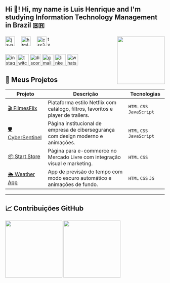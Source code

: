 <h2 align="left">Hi 👋! Hi, my name is Luis Henrique and I'm studying Information Technology Management in Brazil 🇧🇷</h2>

###

<img align="right" height="150" src="https://user-images.githubusercontent.com/81328619/213875785-400ae517-156b-4aca-a787-bac75d84c393.gif" />

###

<div align="left">
  <img src="https://cdn.jsdelivr.net/gh/devicons/devicon/icons/javascript/javascript-original.svg" height="30" alt="javascript logo" />
  <img width="12" />
  <img src="https://cdn.jsdelivr.net/gh/devicons/devicon/icons/html5/html5-original.svg" height="30" alt="html5 logo" />
  <img width="12" />
  <img src="https://cdn.jsdelivr.net/gh/devicons/devicon/icons/css3/css3-original.svg" height="30" alt="css3 logo" />
  <img width="12" /
  <img src="https://cdn.jsdelivr.net/gh/devicons/devicon/icons/typescript/typescript-original.svg" height="30" alt="typescript logo" />
</div>

###

<div align="left">
  <a href="https://www.instagram.com/xxluisxx.tw300f/?hl=pt-br" target="_blank">
    <img src="https://img.shields.io/static/v1?message=Instagram&logo=instagram&label=&color=E4405F&logoColor=white&labelColor=&style=for-the-badge" height="35" alt="instagram logo" />
  </a>
  <a href="https://twitch.tv/" target="_blank">
    <img src="https://img.shields.io/static/v1?message=Twitch&logo=twitch&label=&color=9146FF&logoColor=white&labelColor=&style=for-the-badge" height="35" alt="twitch logo" />
  </a>
  <a href="https://discord.com/" target="_blank">
    <img src="https://img.shields.io/static/v1?message=Discord&logo=discord&label=&color=7289DA&logoColor=white&labelColor=&style=for-the-badge" height="35" alt="discord logo" />
  </a>
  <a href="mailto:luishenrique3489@gmail.com" target="_blank">
    <img src="https://img.shields.io/static/v1?message=Gmail&logo=gmail&label=&color=D14836&logoColor=white&labelColor=&style=for-the-badge" height="35" alt="gmail logo" />
  </a>
  <a href="https://www.linkedin.com/in/luis-henrique-895930141/" target="_blank">
    <img src="https://img.shields.io/static/v1?message=LinkedIn&logo=linkedin&label=&color=0077B5&logoColor=white&labelColor=&style=for-the-badge" height="35" alt="linkedin logo" />
  </a>
  <a href="https://wa.me/message/4UNXSII4O4KLP1" target="_blank">
    <img src="https://img.shields.io/static/v1?message=Whatsapp&logo=whatsapp&label=&color=25D366&logoColor=white&labelColor=&style=for-the-badge" height="35" alt="whatsapp logo" />
  </a>
</div>

###

## 🚀 Meus Projetos

| Projeto | Descrição | Tecnologias |
|--------|-----------|-------------|
| [🎬 FilmesFlix](https://github.com/ProgramandoProjetos/filmesflix) | Plataforma estilo Netflix com catálogo, filtros, favoritos e player de trailers. | `HTML` `CSS` `JavaScript` |
| [🛡️ CyberSentinel](https://github.com/ProgramandoProjetos/cybersentinel) | Página institucional de empresa de cibersegurança com design moderno e animações. | `HTML` `CSS` `JavaScript` |
| [📦 Start Store](https://github.com/ProgramandoProjetos/startstore) | Página para e-commerce no Mercado Livre com integração visual e marketing. | `HTML` `CSS` |
| [🌦️ Weather App](https://github.com/ProgramandoProjetos/weatherapp) | App de previsão do tempo com modo escuro automático e animações de fundo. | `HTML` `CSS` `JS` |

---

## 📈 Contribuições GitHub

<p align="left">
  <img height="180em" src="https://github-readme-stats.vercel.app/api?username=ProgramandoProjetos&show_icons=true&theme=radical&count_private=true" />
  <img height="180em" src="https://github-readme-stats.vercel.app/api/top-langs/?username=ProgramandoProjetos&layout=compact&langs_count=7&theme=radical"/>
</p>
